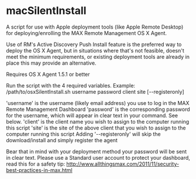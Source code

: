 # macSilentInstall
A script for use with Apple deployment tools (like Apple Remote Desktop) for deploying/enrolling the MAX Remote Management OS X Agent.

Use of RM's Active Discovery Push Install feature is the preferred way to deploy the OS X Agent, but in situations where that's not feasible, doesn't meet the minimum requirements, or existing deployment tools are already in place this may provide an alternative.

Requires OS X Agent 1.5.1 or better

Run the script with the 4 required variables.
Example: /path/to/osxSilentInstall.sh username password client site [--registeronly]

'username' is the username (likely email address) you use to log in the MAX Remote Management Dashboard
'password' is the corresponding password for the username, which will appear in clear text in your command. See below.
'client' is the client name you wish to assign to the computer running this script
'site' is the site of the above client that you wish to assign to the computer running this script
Adding '--registeronly' will skip the download/install and simply register the agent

Bear that in mind with your deployment method your password will be sent in clear text.
Please use a Standard user account to protect your dashboard, read this for a safety tip:
http://www.allthingsmax.com/2011/11/security-best-practices-in-max.html
